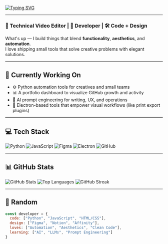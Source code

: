 [![Typing SVG](https://readme-typing-svg.herokuapp.com?font=Fira+Code&duration=2500&pause=500&color=00F0FF&center=true&vCenter=true&width=435&lines=Creative+Technologist;Technical+Video+Editor+%2B+Dev;Code+%2B+Design+%2B+Automation)](https://git.io/typing-svg)

---

### 🎨 Technical Video Editor | 🧠 Developer | 🛠 Code + Design

What's up — I build things that blend **functionality**, **aesthetics**, and **automation**.  
I love shipping small tools that solve creative problems with elegant solutions.

---

## 🚧 Currently Working On
- ⚙️ Python automation tools for creatives and small teams
- 📊 A portfolio dashboard to visualize GitHub growth and activity
- 🧪 AI prompt engineering for writing, UX, and operations
- 🧱 Electron-based tools that empower visual workflows (like print export plugins)

---

## 💻 Tech Stack
![Python](https://img.shields.io/badge/-Python-3776AB?style=flat-square&logo=python&logoColor=white)
![JavaScript](https://img.shields.io/badge/-JavaScript-F7DF1E?style=flat-square&logo=javascript&logoColor=black)
![Figma](https://img.shields.io/badge/-Figma-000000?style=flat-square&logo=figma)
![Electron](https://img.shields.io/badge/-Electron-47848F?style=flat-square&logo=electron)
![GitHub](https://img.shields.io/badge/-GitHub-181717?style=flat-square&logo=github)

---

## 📊 GitHub Stats

![GitHub Stats](https://github-readme-stats.vercel.app/api?username=Matonks&show_icons=true&theme=tokyonight)
![Top Languages](https://github-readme-stats.vercel.app/api/top-langs/?username=Matonks&layout=compact&theme=tokyonight)
![GitHub Streak](https://streak-stats.demolab.com?user=Matonks&theme=tokyonight)

---

## 🧪 Random

```js
const developer = {
  code: ["Python", "JavaScript", "HTML/CSS"],
  design: ["Figma", "Notion", "Affinity"],
  loves: ["Automation", "Aesthetics", "Clean Code"],
  learning: ["AI", "LLMs", "Prompt Engineering"]
}
